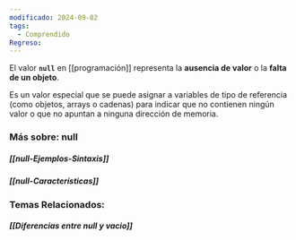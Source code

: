 ```yaml
---
modificado: 2024-09-02
tags:
  - Comprendido
Regreso:
---
```

El valor **`null`** en [[programación]] representa la **ausencia de valor** o la **falta de un objeto**.

Es un valor especial que se puede asignar a variables de tipo de referencia (como objetos, arrays o cadenas) para indicar que no contienen ningún valor o que no apuntan a ninguna dirección de memoria.

### Más sobre: null
##### [[null-Ejemplos-Sintaxis]]
##### [[null-Características]]

### Temas Relacionados:
##### [[Diferencias entre null y vacio]]

